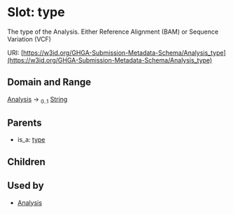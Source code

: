
# Slot: type


The type of the Analysis. Either Reference Alignment (BAM) or Sequence Variation (VCF)

URI: [https://w3id.org/GHGA-Submission-Metadata-Schema/Analysis_type](https://w3id.org/GHGA-Submission-Metadata-Schema/Analysis_type)


## Domain and Range

[Analysis](Analysis.md) &#8594;  <sub>0..1</sub> [String](types/String.md)

## Parents

 *  is_a: [type](type.md)

## Children


## Used by

 * [Analysis](Analysis.md)
